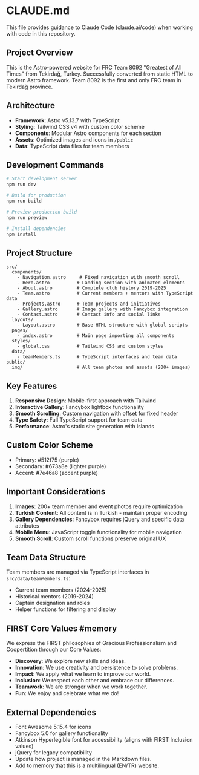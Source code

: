 # CLAUDE.md

This file provides guidance to Claude Code (claude.ai/code) when working with code in this repository.

## Project Overview

This is the Astro-powered website for FRC Team 8092 "Greatest of All Times" from Tekirdağ, Turkey. Successfully converted from static HTML to modern Astro framework. Team 8092 is the first and only FRC team in Tekirdağ province.

## Architecture

- **Framework**: Astro v5.13.7 with TypeScript
- **Styling**: Tailwind CSS v4 with custom color scheme
- **Components**: Modular Astro components for each section
- **Assets**: Optimized images and icons in `/public`
- **Data**: TypeScript data files for team members

## Development Commands

```bash
# Start development server
npm run dev

# Build for production
npm run build

# Preview production build
npm run preview

# Install dependencies
npm install
```

## Project Structure

```
src/
  components/
    - Navigation.astro     # Fixed navigation with smooth scroll
    - Hero.astro          # Landing section with animated elements
    - About.astro         # Complete club history 2019-2025
    - Team.astro          # Current members + mentors with TypeScript data
    - Projects.astro      # Team projects and initiatives
    - Gallery.astro       # Image gallery with Fancybox integration
    - Contact.astro       # Contact info and social links
  layouts/
    - Layout.astro        # Base HTML structure with global scripts
  pages/
    - index.astro         # Main page importing all components
  styles/
    - global.css          # Tailwind CSS and custom styles
  data/
    - teamMembers.ts      # TypeScript interfaces and team data
public/
  img/                    # All team photos and assets (200+ images)
```

## Key Features

1. **Responsive Design**: Mobile-first approach with Tailwind
2. **Interactive Gallery**: Fancybox lightbox functionality
3. **Smooth Scrolling**: Custom navigation with offset for fixed header
4. **Type Safety**: Full TypeScript support for team data
5. **Performance**: Astro's static site generation with islands

## Custom Color Scheme

- Primary: #512f75 (purple)
- Secondary: #673a8e (lighter purple)
- Accent: #7e46a8 (accent purple)

## Important Considerations

1. **Images**: 200+ team member and event photos require optimization
2. **Turkish Content**: All content is in Turkish - maintain proper encoding
3. **Gallery Dependencies**: Fancybox requires jQuery and specific data attributes
4. **Mobile Menu**: JavaScript toggle functionality for mobile navigation
5. **Smooth Scroll**: Custom scroll functions preserve original UX

## Team Data Structure

Team members are managed via TypeScript interfaces in `src/data/teamMembers.ts`:

- Current team members (2024-2025)
- Historical mentors (2019-2024)
- Captain designation and roles
- Helper functions for filtering and display

## FIRST Core Values #memory

We express the FIRST philosophies of Gracious Professionalism and Coopertition through our Core Values:

- **Discovery**: We explore new skills and ideas.
- **Innovation**: We use creativity and persistence to solve problems.
- **Impact**: We apply what we learn to improve our world.
- **Inclusion**: We respect each other and embrace our differences.
- **Teamwork**: We are stronger when we work together.
- **Fun**: We enjoy and celebrate what we do!

## External Dependencies

- Font Awesome 5.15.4 for icons
- Fancybox 5.0 for gallery functionality
- Atkinson Hyperlegible font for accessibility (aligns with FIRST Inclusion values)
- jQuery for legacy compatibility
- Update how project is managed in the Markdown files.
- Add to memory that this is a multilingual (EN/TR) website.
